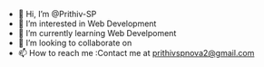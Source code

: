 - 👋 Hi, I’m @Prithiv-SP
- 👀 I’m interested in Web Development
- 🌱 I’m currently learning Web Develpoment
- 💞️ I’m looking to collaborate on 
- 📫 How to reach me :Contact me at prithivspnova2@gmail.com

<!---
Prithiv-SP/Prithiv-SP is a ✨ special ✨ repository because its `README.md` (this file) appears on your GitHub profile.
You can click the Preview link to take a look at your changes.
--->
